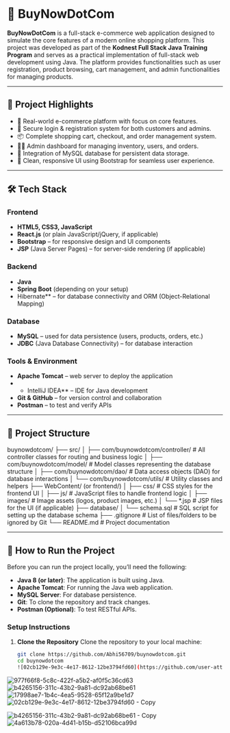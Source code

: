 # 🛒 BuyNowDotCom

**BuyNowDotCom** is a full-stack e-commerce web application designed to simulate the core features of a modern online shopping platform. This project was developed as part of the **Kodnest Full Stack Java Training Program** and serves as a practical implementation of full-stack web development using Java. The platform provides functionalities such as user registration, product browsing, cart management, and admin functionalities for managing products.

---

## 📌 Project Highlights

- 🎯 Real-world e-commerce platform with focus on core features.
- 🔐 Secure login & registration system for both customers and admins.
- 📦 Complete shopping cart, checkout, and order management system.
- 🧑‍💼 Admin dashboard for managing inventory, users, and orders.
- 🧾 Integration of MySQL database for persistent data storage.
- 🎨 Clean, responsive UI using Bootstrap for seamless user experience.

---

## 🛠️ Tech Stack

### Frontend
- **HTML5, CSS3, JavaScript**
- **React.js** (or plain JavaScript/jQuery, if applicable)
- **Bootstrap** – for responsive design and UI components
- **JSP** (Java Server Pages) – for server-side rendering (if applicable)

### Backend
- **Java**
- **Spring Boot** (depending on your setup)
-  Hibernate** – for database connectivity and ORM (Object-Relational Mapping)

### Database
- **MySQL** – used for data persistence (users, products, orders, etc.)
- **JDBC** (Java Database Connectivity) – for database interaction

### Tools & Environment
- **Apache Tomcat** – web server to deploy the application
- * IntelliJ IDEA** – IDE for Java development
- **Git & GitHub** – for version control and collaboration
- **Postman** – to test and verify APIs

---

## 📁 Project Structure

buynowdotcom/ ├── src/ │ ├── com/buynowdotcom/controller/ # All controller classes for routing and business logic │ ├── com/buynowdotcom/model/ # Model classes representing the database structure │ ├── com/buynowdotcom/dao/ # Data access objects (DAO) for database interactions │ └── com/buynowdotcom/utils/ # Utility classes and helpers ├── WebContent/ (or frontend/) │ ├── css/ # CSS styles for the frontend UI │ ├── js/ # JavaScript files to handle frontend logic │ ├── images/ # Image assets (logos, product images, etc.) │ └── *.jsp # JSP files for the UI (if applicable) ├── database/ │ └── schema.sql # SQL script for setting up the database schema ├── .gitignore # List of files/folders to be ignored by Git └── README.md # Project documentation


---

## 🚀 How to Run the Project




Before you can run the project locally, you’ll need the following:

- **Java 8 (or later)**: The application is built using Java.
- **Apache Tomcat**: For running the Java web application.
- **MySQL Server**: For database persistence.
- **Git**: To clone the repository and track changes.
- **Postman (Optional)**: To test RESTful APIs.

### Setup Instructions

1. **Clone the Repository**
   Clone the repository to your local machine:

   ```bash
   git clone https://github.com/Abhi56709/buynowdotcom.git
   cd buynowdotcom
   ![02cb129e-9e3c-4e17-8612-12be3794fd60](https://github.com/user-attachments/assets/3d8f305d-58d9-4ac4-b1b0-120753ffdded)
![977f66f8-5c8c-422f-a5b2-af0f5c36cd63](https://github.com/user-attachments/assets/54a16c27-c3f8-41b4-8e94-a532dcc02f10)
![b4265156-311c-43b2-9a81-dc92ab68be61](https://github.com/user-attachments/assets/662650ef-0e32-47d5-88e1-08c9bfb58e7f)
![17998ae7-1b4c-4ea5-9528-65f12a9be1d7](https://github.com/user-attachments/assets/aaa15483-c89c-4757-b4b6-d53ca54bb863)
![02cb129e-9e3c-4e17-8612-12be3794fd60 - Copy](https://github.com/user-attachments/assets/42bdc0f7-1ef5-46e0-8961-e5fff0e1e2d9)

![b4265156-311c-43b2-9a81-dc92ab68be61 - Copy](https://github.com/user-attachments/assets/7ee1a9f4-63ab-417b-a438-24af8a14fc56)
![4a613b78-020a-4d41-b15b-d52106bca99d](https://github.com/user-attachments/assets/fc697764-9f03-4182-99a5-0ee7becddf9c)








